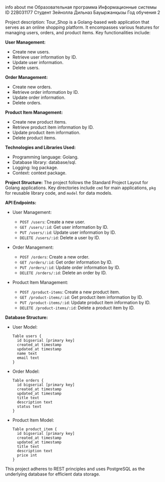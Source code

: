 info about me 
Образовательная программа	Информационные системы
ID	22B031177
Студент	Зейнолла Дильназ Бауыржанқызы
Год обучения	2

Project description:
Tour_Shop is a Golang-based web application that serves as an online shopping platform. It encompasses various features for managing users, orders, and product items. Key functionalities include:

**User Management:**
- Create new users.
- Retrieve user information by ID.
- Update user information.
- Delete users.

**Order Management:**
- Create new orders.
- Retrieve order information by ID.
- Update order information.
- Delete orders.

**Product Item Management:**
- Create new product items.
- Retrieve product item information by ID.
- Update product item information.
- Delete product items.

**Technologies and Libraries Used:**
- Programming language: Golang.
- Database library: database/sql.
- Logging: log package.
- Context: context package.

**Project Structure:**
The project follows the Standard Project Layout for Golang applications. Key directories include `cmd` for main applications, `pkg` for reusable library code, and `model` for data models.

**API Endpoints:**
- User Management:
  - `POST /users`: Create a new user.
  - `GET /users/:id`: Get user information by ID.
  - `PUT /users/:id`: Update user information by ID.
  - `DELETE /users/:id`: Delete a user by ID.

- Order Management:
  - `POST /orders`: Create a new order.
  - `GET /orders/:id`: Get order information by ID.
  - `PUT /orders/:id`: Update order information by ID.
  - `DELETE /orders/:id`: Delete an order by ID.

- Product Item Management:
  - `POST /product-items`: Create a new product item.
  - `GET /product-items/:id`: Get product item information by ID.
  - `PUT /product-items/:id`: Update product item information by ID.
  - `DELETE /product-items/:id`: Delete a product item by ID.

**Database Structure:**
- User Model:
  ```
  Table users {
    id bigserial [primary key]
    created_at timestamp
    updated_at timestamp
    name text
    email text
  }
  ```

- Order Model:
  ```
  Table orders {
    id bigserial [primary key]
    created_at timestamp
    updated_at timestamp
    title text
    description text
    status text
  }
  ```

- Product Item Model:
  ```
  Table product_item {
    id bigserial [primary key]
    created_at timestamp
    updated_at timestamp
    title text
    description text
    price int
  }
  ```

This project adheres to REST principles and uses PostgreSQL as the underlying database for efficient data storage.

